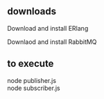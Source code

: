 downloads
---------

Download and install ERlang

Downlaod and install RabbitMQ 

to execute
-----------

node publisher.js <br>
node subscriber.js
